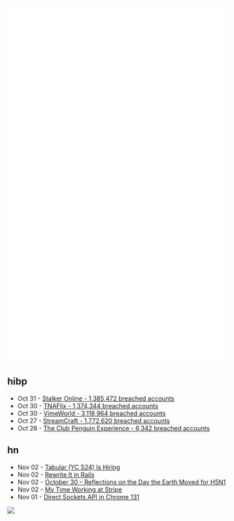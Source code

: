 ![Metrics](https://raw.githubusercontent.com/phixion/phixion/master/metrics.svg)

## hibp

<!--
for https://github.com/phixion/phixion/blob/main/.github/workflows/feeds.yml
-->
<!--START_SECTION:haveibeenpwnd-->
- Oct 31 - [Stalker Online - 1,385,472 breached accounts](https://haveibeenpwned.com/PwnedWebsites#StalkerOnline)
- Oct 30 - [TNAFlix - 1,374,344 breached accounts](https://haveibeenpwned.com/PwnedWebsites#TNAFlix)
- Oct 30 - [VimeWorld - 3,118,964 breached accounts](https://haveibeenpwned.com/PwnedWebsites#VimeWorld)
- Oct 27 - [StreamCraft - 1,772,620 breached accounts](https://haveibeenpwned.com/PwnedWebsites#StreamCraft)
- Oct 26 - [The Club Penguin Experience - 6,342 breached accounts](https://haveibeenpwned.com/PwnedWebsites#TheClubPenguinExperience)
<!--END_SECTION:haveibeenpwnd-->

## hn

<!--
for https://github.com/phixion/phixion/blob/main/.github/workflows/feeds.yml
-->
<!--START_SECTION:hn-->
- Nov 02 - [Tabular (YC S24) Is Hiring](https://www.ycombinator.com/companies/tabular/jobs/nGeV93o-data-scientist-ai)
- Nov 02 - [Rewrite It in Rails](https://dirkjonker.bearblog.dev/rewrite-it-in-rails/)
- Nov 02 - [October 30 – Reflections on the Day the Earth Moved for H5N1](https://hogvet51.substack.com/p/october-30-reflections-on-the-day)
- Nov 02 - [My Time Working at Stripe](https://jondlm.github.io/website/blog/leaving_stripe/)
- Nov 01 - [Direct Sockets API in Chrome 131](https://chromestatus.com/feature/6398297361088512)
<!--END_SECTION:hn-->

<!--
for https://yhype.me
-->
![](https://hit.yhype.me/github/profile?user_id=13013670)
